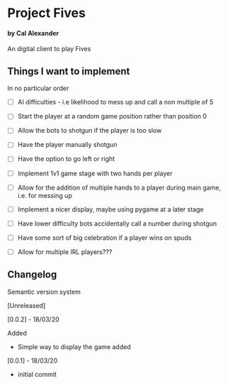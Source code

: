 # Project Fives
#### by Cal Alexander
An digital client to play Fives

## Things I want to implement
In no particular order
- [ ] AI difficulties - i.e likelihood to mess up and call a non multiple of 5
- [ ] Start the player at a random game position rather than position 0
- [ ] Allow the bots to shotgun if the player is too slow
- [ ] Have the player manually shotgun
- [ ] Have the option to go left or right
- [ ] Implement 1v1 game stage with two hands per player
- [ ] Allow for the addition of multiple hands to a player during main game, i.e. for messing up
- [ ] Implement a nicer display, maybe using pygame at a later stage
- [ ] Have lower difficulty bots accidentally call a number during shotgun
- [ ] Have some sort of big celebration if a player wins on spuds
- [ ] Allow for multiple IRL players??? 



## Changelog
Semantic version system

[Unreleased]

[0.0.2] - 18/03/20

Added
- Simple way to display the game added


[0.0.1] - 18/03/20

- initial commit